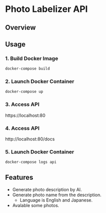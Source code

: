 # Photo Labelizer API

## Overview

## Usage

### 1. Build Docker Image

```sh
docker-compose build
```

### 2. Launch Docker Container

```sh
docker-compose up
```

### 3. Access API

https://localhost:80

### 4. Access API

http://localhost:80/docs

### 5. Launch Docker Container

```sh
docker-compose logs api
```

## Features

- Generate photo description by AI.
- Generate photo name from the description.
  - Language is English and Japanese.
- Avalable some photos.
